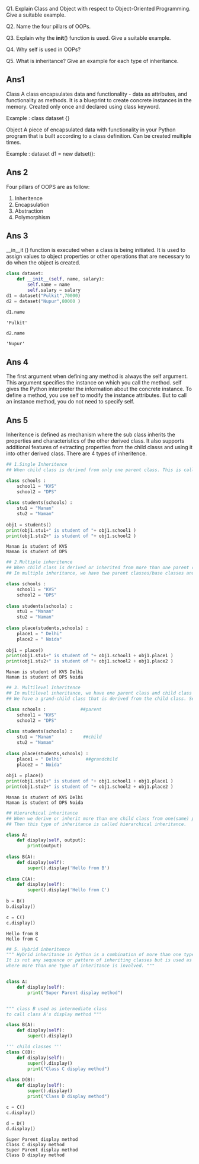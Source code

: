Q1. Explain Class and Object with respect to Object-Oriented Programming. Give a suitable example.

Q2. Name the four pillars of OOPs.

Q3. Explain why the __init__() function is used. Give a suitable example.

Q4. Why self is used in OOPs?

Q5. What is inheritance? Give an example for each type of inheritance.

## Ans1
Class
A class encapsulates data and functionality - data as
attributes, and functionality as methods. It is a blueprint
to create concrete instances in the memory. Created only once and declared using class keyword.

Example : class dataset {}

Object
A piece of encapsulated data with functionality in your Python program that
is built according to a class definition. Can be created multiple times.

Example : dataset d1 = new datset():


## Ans 2
Four pillars of OOPS are as follow:
1. Inheritence
2. Encapsulation
3. Abstraction 
4. Polymorphism

## Ans 3
__in__it () function is executed when a class is being initiated. It is used to assign values to object properties 
or other operations that are necessary to do when the object is created.


```python
class dataset:
    def __init__(self, name, salary):
        self.name = name
        self.salary = salary
d1 = dataset("Pulkit",70000)
d2 = dataset("Nupur",80000 )
```


```python
d1.name
```




    'Pulkit'




```python
d2.name
```




    'Nupur'



## Ans 4
The first argument when defining any method is always the self argument.
This argument specifies the instance on which you call the method.
self gives the Python interpreter the information about the concrete
instance. To define a method, you use self to modify the instance
attributes. But to call an instance method, you do not need to specify self.

## Ans 5
Inheritence is defined as mechanism where the sub class inherits the properties and characteristics of the other derived class.
It also supports additional features of extracting properties from the child classs and using it into other derived class.
There are 4 types of inheritence. 


```python
## 1.Single Inheritence
## When child class is derived from only one parent class. This is called single inheritance.

class schools :
    school1 = "KVS"
    school2 = "DPS"
    
class students(schools) :
    stu1 = "Manan"
    stu2 = "Naman"
    
obj1 = students()
print(obj1.stu1+" is student of "+ obj1.school1 )
print(obj1.stu2+" is student of "+ obj1.school2 )
```

    Manan is student of KVS
    Naman is student of DPS



```python
## 2.Multiple inheritence
## When child class is derived or inherited from more than one parent class. This is called multiple inheritance.
## In multiple inheritance, we have two parent classes/base classes and one child class that inherits both parent classes properties.

class schools :
    school1 = "KVS"
    school2 = "DPS"
    
class students(schools) :
    stu1 = "Manan"
    stu2 = "Naman"
    
class place(students,schools) :
    place1 = " Delhi"
    place2 = " Noida"
    
obj1 = place()
print(obj1.stu1+" is student of "+ obj1.school1 + obj1.place1 )
print(obj1.stu2+" is student of "+ obj1.school2 + obj1.place2 )
```

    Manan is student of KVS Delhi
    Naman is student of DPS Noida



```python
## 3. Multilevel Inheritence
## In multilevel inheritance, we have one parent class and child class that is derived or inherited from that parent class.
## We have a grand-child class that is derived from the child class. See the below-given flow diagram to understand more clearly.

class schools :             ##parent
    school1 = "KVS"
    school2 = "DPS"
    
class students(schools) :
    stu1 = "Manan"           ##child
    stu2 = "Naman"
    
class place(students,schools) :
    place1 = " Delhi"         ##grandchild  
    place2 = " Noida"
    
obj1 = place()
print(obj1.stu1+" is student of "+ obj1.school1 + obj1.place1 )
print(obj1.stu2+" is student of "+ obj1.school2 + obj1.place2 )
```

    Manan is student of KVS Delhi
    Naman is student of DPS Noida



```python
## Hierarchical inheritance
## When we derive or inherit more than one child class from one(same) parent class.
## Then this type of inheritance is called hierarchical inheritance.

class A:
    def display(self, output):
        print(output)
        
class B(A):
    def display(self):
        super().display('Hello from B')
        
class C(A):
    def display(self):
        super().display('Hello from C')
        
b = B()
b.display()

c = C()
c.display()
```

    Hello from B
    Hello from C



```python
## 5. Hybrid inheritence
""" Hybrid inheritance in Python is a combination of more than one type of inheritance.
It is not any sequence or pattern of inheriting classes but is used as a naming convention 
where more than one type of inheritance is involved. """


class A:
    def display(self):
        print("Super Parent display method")


""" class B used as intermediate class
to call class A's display method """

class B(A):
    def display(self):
        super().display()

''' child classes '''
class C(B):
    def display(self):
        super().display()
        print("Class C display method")
        
class D(B):
    def display(self):
        super().display()
        print("Class D display method")

c = C()
c.display()

d = D()
d.display()
```

    Super Parent display method
    Class C display method
    Super Parent display method
    Class D display method



```python

```

